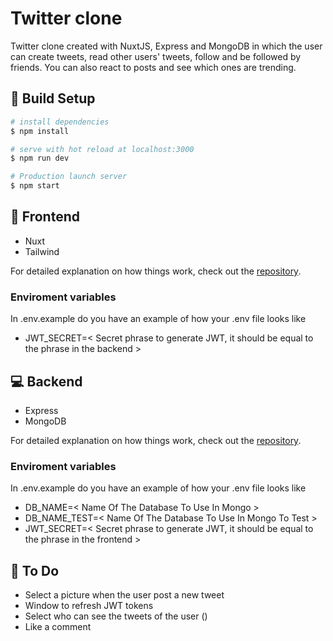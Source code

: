 # Twitter clone

Twitter clone created with NuxtJS, Express and MongoDB in which the user can create tweets, read other users' tweets, follow and be followed by friends. You can also react to posts and see which ones are trending.

## 🚀 Build Setup

```bash
# install dependencies
$ npm install

# serve with hot reload at localhost:3000
$ npm run dev

# Production launch server
$ npm start
```

## 📖 Frontend
- Nuxt
- Tailwind

For detailed explanation on how things work, check out the [repository](https://github.com/juan961/twitter-clone).

### Enviroment variables
In .env.example do you have an example of how your .env file looks like
- JWT_SECRET=< Secret phrase to generate JWT, it should be equal to the phrase in the backend >

## 💻 Backend
- Express
- MongoDB

For detailed explanation on how things work, check out the [repository](https://github.com/juan961/twitter-clone-logic).

### Enviroment variables
In .env.example do you have an example of how your .env file looks like
- DB_NAME=< Name Of The Database To Use In Mongo >
- DB_NAME_TEST=< Name Of The Database To Use In Mongo To Test >
- JWT_SECRET=< Secret phrase to generate JWT, it should be equal to the phrase in the frontend >

## 🚧 To Do
- Select a picture when the user post a new tweet
- Window to refresh JWT tokens
- Select who can see the tweets of the user ()
- Like a comment